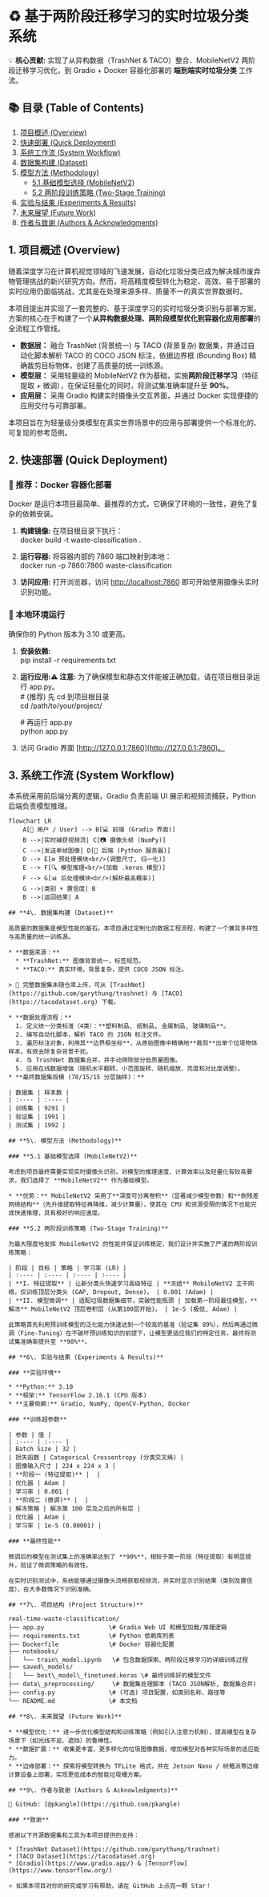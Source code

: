 # **♻️ 基于两阶段迁移学习的实时垃圾分类系统**

💡 **核心贡献:** 实现了从异构数据（TrashNet & TACO）整合、MobileNetV2 两阶段迁移学习优化，到 Gradio \+ Docker 容器化部署的 **端到端实时垃圾分类** 工作流。

## **📚 目录 (Table of Contents)**

1. [项目概述 (Overview)](#bookmark=id.4o0mcqgr5kzo)  
2. [快速部署 (Quick Deployment)](#bookmark=id.s8j7zomwcrdf)  
3. [系统工作流 (System Workflow)](#bookmark=id.b0yx3n28zwkl)  
4. [数据集构建 (Dataset)](#bookmark=id.cly8kpsbcoax)  
5. [模型方法 (Methodology)](#bookmark=id.kmvf2e6rcz9b)  
   * [5.1 基础模型选择 (MobileNetV2)](#bookmark=id.lnry086a1885)  
   * [5.2 两阶段训练策略 (Two-Stage Training)](#bookmark=id.4tele2y5fodg)  
6. [实验与结果 (Experiments & Results)](#bookmark=id.f9f1hgpqrg3n)   
7. [未来展望 (Future Work)](#bookmark=id.jpbt72kqp5d)  
8. [作者与致谢 (Authors & Acknowledgments)](#bookmark=id.6cez1y9n1q6i)

## **1\. 项目概述 (Overview)**

随着深度学习在计算机视觉领域的飞速发展，自动化垃圾分类已成为解决城市废弃物管理挑战的新兴研究方向。然而，将高精度模型转化为稳定、高效、易于部署的实时应用仍面临挑战，尤其是在处理来源多样、质量不一的真实世界数据时。

本项目提出并实现了一套完整的、基于深度学习的实时垃圾分类识别与部署方案。方案的核心在于构建了一个**从异构数据处理、两阶段模型优化到容器化应用部署**的全流程工作管线。

* **数据层：** 融合 TrashNet (背景统一) 与 TACO (背景复杂) 数据集，并通过自动化脚本解析 TACO 的 COCO JSON 标注，依据边界框 (Bounding Box) 精确裁剪目标物体，创建了高质量的统一训练源。  
* **模型层：** 采用轻量级的 MobileNetV2 作为基础，实施**两阶段迁移学习**（特征提取 \+ 微调），在保证轻量化的同时，将测试集准确率提升至 **90%**。  
* **应用层：** 采用 Gradio 构建实时摄像头交互界面，并通过 Docker 实现便捷的应用交付与可靠部署。

本项目旨在为轻量级分类模型在真实世界场景中的应用与部署提供一个标准化的、可复现的参考范例。

## **2\. 快速部署 (Quick Deployment)**

### **🐳 推荐：Docker 容器化部署**

Docker 是运行本项目最简单、最推荐的方式，它确保了环境的一致性，避免了复杂的依赖安装。

1. **构建镜像:** 在项目根目录下执行：  
   docker build \-t waste-classification .

2. **运行容器:** 将容器内部的 7860 端口映射到本地：  
   docker run \-p 7860:7860 waste-classification

3. **访问应用:** 打开浏览器，访问 [http://localhost:7860](http://localhost:7860) 即可开始使用摄像头实时识别功能。

### **🧩 本地环境运行**

确保你的 Python 版本为 3.10 或更高。

1. **安装依赖:**  
   pip install \-r requirements.txt

2. **运行应用:⚠️ 注意:** 为了确保模型和静态文件能被正确加载，请在项目根目录运行 app.py。  
   \# (推荐) 先 cd 到项目根目录  
   cd /path/to/your/project/

   \# 再运行 app.py  
   python app.py

3. 访问 Gradio 界面 [http://127.0.0.1:7860](http://127.0.0.1:7860)。

## **3\. 系统工作流 (System Workflow)**

本系统采用前后端分离的逻辑，Gradio 负责前端 UI 展示和视频流捕获，Python 后端负责模型推理。

```mermaid
flowchart LR
    A[👤 用户 / User] --> B[💻 前端 (Gradio 界面)]
    B -->|实时捕获视频流| C[📷 摄像头帧 (NumPy)]
    C -->|发送单帧图像| D[🧠 后端 (Python 服务器)]
    D --> E[⚙️ 预处理模块<br/>(调整尺寸, 归一化)]
    E --> F[🔍 模型推理<br/>(加载 .keras 模型)]
    F --> G[📊 后处理模块<br/>(解析最高概率)]
    G -->|类别 + 置信度| B
    B -->|返回结果| A

## **4\. 数据集构建 (Dataset)**

高质量的数据集是模型性能的基石。本项目通过定制化的数据工程流程，构建了一个兼具多样性与高质量的统一训练源。

* **数据来源：**  
  * **TrashNet:** 图像背景统一，标签规范。  
  * **TACO:** 真实环境，背景复杂，提供 COCO JSON 标注。  

> 💾 完整数据集未随仓库上传，可从 [TrashNet](https://github.com/garythung/trashnet) 与 [TACO](https://tacodataset.org) 下载。

* **数据处理流程：**  
  1. 定义统一分类标准（4类）：**塑料制品, 纸制品, 金属制品, 玻璃制品**。  
  2. 编写自动化脚本，解析 TACO 的 JSON 标注文件。  
  3. 遍历标注对象，利用其**边界框坐标**，从原始图像中精确地**裁剪**出单个垃圾物体样本，有效去除复杂背景干扰。  
  4. 与 TrashNet 数据集合并，并手动筛除部分低质量图像。  
  5. 应用在线数据增强（随机水平翻转、小范围旋转、随机缩放、亮度和对比度调整）。  
* **最终数据集规模 (70/15/15 分层抽样)：**

| 数据集 | 样本数 |
| :---- | :---- |
| 训练集 | 9291 |
| 验证集 | 1991 |
| 测试集 | 1992 |

## **5\. 模型方法 (Methodology)**

### **5.1 基础模型选择 (MobileNetV2)**

考虑到项目最终需要实现实时摄像头识别，对模型的推理速度、计算效率以及轻量化有较高要求，我们选择了 **MobileNetV2** 作为基础模型。

* **优势：** MobileNetV2 采用了**深度可分离卷积**（显著减少模型参数）和**倒残差网络结构**（先升维提取特征再降维，减少计算量），使其在 CPU 和资源受限的情况下也能完成快速推理，具有极好的响应速度。

### **5.2 两阶段训练策略 (Two-Stage Training)**

为最大限度地发挥 MobileNetV2 的性能并保证训练稳定，我们设计并实施了严谨的两阶段训练策略：

| 阶段 | 目标 | 策略 | 学习率 (LR) |
| :---- | :---- | :---- | :---- |
| **I. 特征提取** | 让新分类头快速学习高级特征 | **冻结** MobileNetV2 主干网络，仅训练顶层分类头 (GAP, Dropout, Dense)。 | 0.001 (Adam) |
| **II. 模型微调** | 适配垃圾数据集细节，突破性能瓶颈 | 加载第一阶段最佳模型，**解冻** MobileNetV2 顶层卷积层 (从第100层开始)。 | 1e-5 (极低, Adam) |

此策略首先利用预训练模型的泛化能力快速达到一个较高的基准（验证集 89%），然后再通过微调（Fine-Tuning）在不破坏预训练知识的前提下，让模型更适应我们的特定任务，最终将测试集准确率提升至 **90%**。

## **6\. 实验与结果 (Experiments & Results)**

### **实验环境**

* **Python:** 3.10  
* **框架:** TensorFlow 2.16.1 (CPU 版本)  
* **主要依赖:** Gradio, NumPy, OpenCV-Python, Docker

### **训练超参数**

| 参数 | 值 |
| :---- | :---- |
| Batch Size | 32 |
| 损失函数 | Categorical Crossentropy (分类交叉熵) |
| 图像输入尺寸 | 224 x 224 x 3 |
| **阶段一 (特征提取)** |  |
| 优化器 | Adam |
| 学习率 | 0.001 |
| **阶段二 (微调)** |  |
| 解冻策略 | 解冻第 100 层及之后的所有层 |
| 优化器 | Adam |
| 学习率 | 1e-5 (0.00001) |

### **最终性能**

微调后的模型在测试集上的准确率达到了 **90%**，相较于第一阶段（特征提取）有明显提升，验证了微调策略的有效性。

在实时识别测试中，系统能够通过摄像头流畅获取视频流，并实时显示识别结果（类别及置信度），在大多数情况下识别准确。

## **7\. 项目结构 (Project Structure)**

real-time-waste-classification/  
├── app.py                  \# Gradio Web UI 和模型加载/推理逻辑  
├── requirements.txt        \# Python 依赖库列表  
├── Dockerfile              \# Docker 容器化配置  
├── notebooks/  
│   └── train\_model.ipynb   \# 包含数据探索、两阶段迁移学习的详细训练过程  
├── saved\_models/  
│   └── best\_model\_finetuned.keras \# 最终训练好的模型文件  
├── data\_preprocessing/     \# 数据集处理脚本 (TACO JSON解析, 数据集合并)  
├── config.py               \# (可选) 项目配置，如类别名称、路径等  
└── README.md               \# 本文档

## **8\. 未来展望 (Future Work)**

* **模型优化：** 进一步优化模型结构和训练策略（例如引入注意力机制），提高模型在复杂场景下（如光线不足、遮挡）的鲁棒性。  
* **数据扩展：** 收集更丰富、更多样化的垃圾图像数据，增加模型对各种实际场景的适应能力。  
* **边缘部署：** 探索将模型转换为 TFLite 格式，并在 Jetson Nano / 树莓派等边缘计算设备上部署，实现更低成本的智能垃圾桶方案。

## **9\. 作者与致谢 (Authors & Acknowledgments)**

💼 GitHub: [@pkangle](https://github.com/pkangle)

### **致谢**

感谢以下开源数据集和工具为本项目提供的支持：

* [TrashNet Dataset](https://github.com/garythung/trashnet)  
* [TACO Dataset](https://tacodataset.org)  
* [Gradio](https://www.gradio.app/) & [TensorFlow](https://www.tensorflow.org/)

⭐ 如果本项目对你的研究或学习有帮助，请在 GitHub 上点亮一颗 Star！